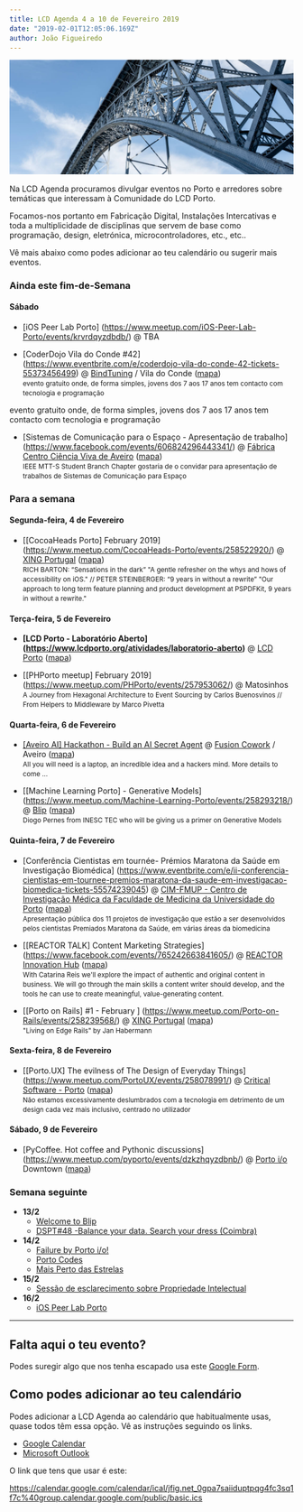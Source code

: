 ```yaml
---
title: LCD Agenda 4 a 10 de Fevereiro 2019
date: "2019-02-01T12:05:06.169Z"
author: João Figueiredo
---
```


<img src="bridge.jpg" /><br />


Na LCD Agenda procuramos divulgar eventos no Porto e arredores sobre temáticas que interessam à Comunidade do LCD Porto.

Focamos-nos portanto em Fabricação Digital, Instalações Intercativas e toda a multiplicidade de disciplinas que servem de base como programação, design, eletrónica, microcontroladores, etc., etc..

Vê mais abaixo como podes adicionar ao teu calendário ou sugerir mais eventos.



### Ainda este fim-de-Semana


#### Sábado

* [iOS Peer Lab Porto]
(https://www.meetup.com/iOS-Peer-Lab-Porto/events/krvrdqyzdbdb/)
@ TBA

* [CoderDojo Vila do Conde #42]
(https://www.eventbrite.com/e/coderdojo-vila-do-conde-42-tickets-55373456499)
@ [BindTuning](https://bindtuning.com/) / Vila do Conde
([mapa](https://goo.gl/maps/Wyxbbj969Ry))
<br /><small>
evento gratuito onde, de forma simples, jovens dos 7 aos 17 anos tem contacto com tecnologia e programação
</small>
evento gratuito onde, de forma simples, jovens dos 7 aos 17 anos tem contacto com tecnologia e programação
</small>

* [Sistemas de Comunicação para o Espaço - Apresentação de trabalho]
(https://www.facebook.com/events/606824296443341/)
@ [Fábrica Centro Ciência Viva de Aveiro](http://www.ua.pt/fabrica/contacts.aspx)
([mapa](https://goo.gl/maps/sYPesWbf5Ts))
<br /><small>
IEEE MTT-S Student Branch Chapter gostaria de o convidar para apresentação de trabalhos de Sistemas de Comunicação para Espaço
</small>

### Para a semana

#### Segunda-feira, 4 de Fevereiro

* [[CocoaHeads Porto] February 2019]
(https://www.meetup.com/CocoaHeads-Porto/events/258522920/)
@ [XING Portugal](https://corporate.xing.com/en/)
([mapa](https://goo.gl/maps/ZfQi1Jr3Ecp))
<br /><small>
RICH BARTON: “Sensations in the dark” "A gentle refresher on the whys and hows of accessibility on iOS." // PETER STEINBERGER: “9 years in without a rewrite” "Our approach to long term feature planning and product development at PSPDFKit, 9 years in without a rewrite."
</small>

#### Terça-feira, 5 de Fevereiro

* **[LCD Porto - Laboratório Aberto]
(https://www.lcdporto.org/atividades/laboratorio-aberto)**
@ [LCD Porto](https://lcdporto.org/)
([mapa](https://goo.gl/maps/A65zj4ZXTrp))

* [[PHPorto meetup] February 2019]
(https://www.meetup.com/PHPorto/events/257953062/)
@ Matosinhos
<br /><small>
A Journey from Hexagonal Architecture to Event Sourcing by Carlos Buenosvinos // From Helpers to Middleware by Marco Pivetta
</small>


#### Quarta-feira, 6 de Fevereiro

* [[Aveiro AI] Hackathon - Build an AI Secret Agent](https://www.meetup.com/Aveiro-AI/events/256913510/)
@ [Fusion Cowork](https://fusioncowork.com) / Aveiro
([mapa](https://goo.gl/maps/9Eos5Dgae1B2))
<br /><small>
All you will need is a laptop, an incredible idea and a hackers mind. More details to come ...
</small>

* [[Machine Learning Porto] - Generative Models]
(https://www.meetup.com/Machine-Learning-Porto/events/258293218/)
@ [Blip](https://www.blip.pt/)
([mapa](https://maps.google.com/?cid=12241631696413520772))
<br /><small>
Diogo Pernes from INESC TEC who will be giving us a primer on Generative Models
</small>


#### Quinta-feira, 7 de Fevereiro

* [Conferência Cientistas em tournée- Prémios Maratona da Saúde em Investigação Biomédica]
(https://www.eventbrite.com/e/ii-conferencia-cientistas-em-tournee-premios-maratona-da-saude-em-investigacao-biomedica-tickets-55574239045)
@ [CIM-FMUP - Centro de Investigação Médica da Faculdade de Medicina da Universidade do Porto](https://sigarra.up.pt/fmup/pt/web_page.inicial)
([mapa](https://goo.gl/maps/LPEu5Zyheds))
<br /><small>
Apresentação pública dos 11 projetos de investigação que estão a ser desenvolvidos pelos cientistas Premiados Maratona da Saúde, em várias áreas da biomedicina
</small>

* [[REACTOR TALK] Content Marketing Strategies]
(https://www.facebook.com/events/765242663841605/)
@ [REACTOR Innovation Hub](https://reactorhub.io/)
([mapa](https://goo.gl/maps/jHDyounA2Ds))
<br /><small>
With Catarina Reis we'll explore the impact of authentic and original content in business. We will go through the main skills a content writer should develop, and the tools he can use to create meaningful, value-generating content.
</small>

* [[Porto on Rails] #1 - February ]
(https://www.meetup.com/Porto-on-Rails/events/258239568/)
@ [XING Portugal](https://corporate.xing.com/en/)
([mapa](https://goo.gl/maps/ZfQi1Jr3Ecp))
<br /><small>
"Living on Edge Rails" by Jan Habermann
</small>


#### Sexta-feira, 8 de Fevereiro

* [[Porto.UX] The evilness of The Design of Everyday Things]
(https://www.meetup.com/PortoUX/events/258078991/)
@ [Critical Software - Porto](https://www.criticalsoftware.com/pt/homepage)
([mapa](https://goo.gl/maps/jinT2gNoggT2))
<br /><small>
Não estamos excessivamente deslumbrados com a tecnologia em detrimento de um design cada vez mais inclusivo, centrado no utilizador
</small>

#### Sábado, 9 de Fevereiro

* [PyCoffee. Hot coffee and Pythonic discussions]
(https://www.meetup.com/pyporto/events/dzkzhqyzdbnb/)
@ [Porto i/o](http://porto.io/) Downtown
([mapa](https://maps.google.com/?cid=12457545381001472324))


### Semana seguinte

* **13/2**
  * [Welcome to Blip](https://www.eventbrite.com/e/welcome-to-blip-tickets-54004586171)
  * [DSPT#48 -Balance your data. Search your dress (Coimbra)](https://www.meetup.com/datascienceportugal/events/258557280/)
* **14/2**
  * [Failure by Porto i/o!](https://www.meetup.com/Porto-i-o-events/events/rtjgfqyzdbsb/)
  * [Porto Codes](https://www.meetup.com/portocodes/events/rsjhnqyzdbsb/)
  * [Mais Perto das Estrelas](https://www.facebook.com/events/1964975786956596/)
* **15/2**
  * [Sessão de esclarecimento sobre Propriedade Intelectual](https://www.meetup.com/Porto-Freelancers/events/258467646/)
* **16/2**
  * [iOS Peer Lab Porto](https://www.meetup.com/iOS-Peer-Lab-Porto/events/krvrdqyzdbvb/)  




---

## Falta aqui o teu evento?

Podes suregir algo que nos tenha escapado usa este [Google Form](https://docs.google.com/forms/d/e/1FAIpQLSd_lOqzaRXBpCmAbJ9ODMuWPgkLzaN4xABgRX6HXPpDSDUB7Q/viewform?usp=sf_link).

## Como podes adicionar ao teu calendário

Podes adicionar a LCD Agenda ao calendário que habitualmente usas, quase todos têm essa opção. Vê as instruções seguindo os links.

* [Google Calendar](https://support.google.com/calendar/answer/37100?co=GENIE.Platform%3DDesktop&hl=en)
* [Microsoft Outlook](https://support.office.com/en-us/article/Import-or-subscribe-to-a-calendar-in-Outlook-com-cff1429c-5af6-41ec-a5b4-74f2c278e98c)

O link que tens que usar é este:

https://calendar.google.com/calendar/ical/jfig.net_0gpa7saiiduptpqg4fc3sq1f7c%40group.calendar.google.com/public/basic.ics
